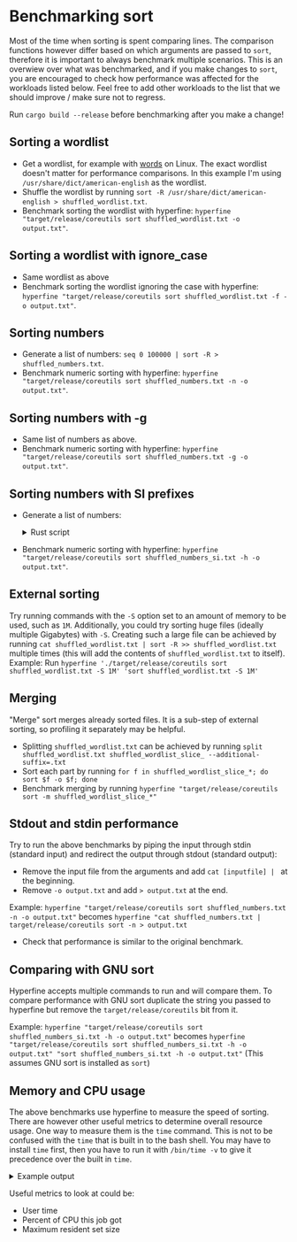 # Benchmarking sort

Most of the time when sorting is spent comparing lines. The comparison functions however differ based
on which arguments are passed to `sort`, therefore it is important to always benchmark multiple scenarios.
This is an overwiew over what was benchmarked, and if you make changes to `sort`, you are encouraged to check
how performance was affected for the workloads listed below. Feel free to add other workloads to the
list that we should improve / make sure not to regress.

Run `cargo build --release` before benchmarking after you make a change!

## Sorting a wordlist

-   Get a wordlist, for example with [words](<https://en.wikipedia.org/wiki/Words_(Unix)>) on Linux. The exact wordlist
    doesn't matter for performance comparisons. In this example I'm using `/usr/share/dict/american-english` as the wordlist.
-   Shuffle the wordlist by running `sort -R /usr/share/dict/american-english > shuffled_wordlist.txt`.
-   Benchmark sorting the wordlist with hyperfine: `hyperfine "target/release/coreutils sort shuffled_wordlist.txt -o output.txt"`.

## Sorting a wordlist with ignore_case

-   Same wordlist as above
-   Benchmark sorting the wordlist ignoring the case with hyperfine: `hyperfine "target/release/coreutils sort shuffled_wordlist.txt -f -o output.txt"`.

## Sorting numbers

-   Generate a list of numbers: `seq 0 100000 | sort -R > shuffled_numbers.txt`.
-   Benchmark numeric sorting with hyperfine: `hyperfine "target/release/coreutils sort shuffled_numbers.txt -n -o output.txt"`.

## Sorting numbers with -g

-   Same list of numbers as above.
-   Benchmark numeric sorting with hyperfine: `hyperfine "target/release/coreutils sort shuffled_numbers.txt -g -o output.txt"`.

## Sorting numbers with SI prefixes

-   Generate a list of numbers:
    <details>
      <summary>Rust script</summary>

    ## Cargo.toml

    ```toml
    [dependencies]
    rand = "0.8.3"
    ```

    ## main.rs

    ```rust
    use rand::prelude::*;
    fn main() {
      let suffixes = ['k', 'K', 'M', 'G', 'T', 'P', 'E', 'Z', 'Y'];
      let mut rng = thread_rng();
      for _ in 0..100000 {
          println!(
              "{}{}",
              rng.gen_range(0..1000000),
              suffixes.choose(&mut rng).unwrap()
          )
      }
    }

    ```

    ## running

    `cargo run > shuffled_numbers_si.txt`

    </details>

-   Benchmark numeric sorting with hyperfine: `hyperfine "target/release/coreutils sort shuffled_numbers_si.txt -h -o output.txt"`.

## External sorting

Try running commands with the `-S` option set to an amount of memory to be used, such as `1M`. Additionally, you could try sorting
huge files (ideally multiple Gigabytes) with `-S`. Creating such a large file can be achieved by running `cat shuffled_wordlist.txt | sort -R >> shuffled_wordlist.txt`
multiple times (this will add the contents of `shuffled_wordlist.txt` to itself).
Example: Run `hyperfine './target/release/coreutils sort shuffled_wordlist.txt -S 1M' 'sort shuffled_wordlist.txt -S 1M'`

## Merging
"Merge" sort merges already sorted files. It is a sub-step of external sorting, so profiling it separately may be helpful.
- Splitting `shuffled_wordlist.txt` can be achieved by running `split shuffled_wordlist.txt shuffled_wordlist_slice_ --additional-suffix=.txt`
- Sort each part by running `for f in shuffled_wordlist_slice_*; do sort $f -o $f; done`
- Benchmark merging by running `hyperfine "target/release/coreutils sort -m shuffled_wordlist_slice_*"`

## Stdout and stdin performance

Try to run the above benchmarks by piping the input through stdin (standard input) and redirect the
output through stdout (standard output):

-   Remove the input file from the arguments and add `cat [inputfile] | ` at the beginning.
-   Remove `-o output.txt` and add `> output.txt` at the end.

Example: `hyperfine "target/release/coreutils sort shuffled_numbers.txt -n -o output.txt"` becomes
`hyperfine "cat shuffled_numbers.txt | target/release/coreutils sort -n > output.txt`

-   Check that performance is similar to the original benchmark.

## Comparing with GNU sort

Hyperfine accepts multiple commands to run and will compare them. To compare performance with GNU sort
duplicate the string you passed to hyperfine but remove the `target/release/coreutils` bit from it.

Example: `hyperfine "target/release/coreutils sort shuffled_numbers_si.txt -h -o output.txt"` becomes
`hyperfine "target/release/coreutils sort shuffled_numbers_si.txt -h -o output.txt" "sort shuffled_numbers_si.txt -h -o output.txt"`
(This assumes GNU sort is installed as `sort`)

## Memory and CPU usage

The above benchmarks use hyperfine to measure the speed of sorting. There are however other useful metrics to determine overall
resource usage. One way to measure them is the `time` command. This is not to be confused with the `time` that is built in to the bash shell.
You may have to install `time` first, then you have to run it with `/bin/time -v` to give it precedence over the built in `time`.

<details>
      <summary>Example output</summary>

      Command being timed: "target/release/coreutils sort shuffled_numbers.txt"
      User time (seconds): 0.10
      System time (seconds): 0.00
      Percent of CPU this job got: 365%
      Elapsed (wall clock) time (h:mm:ss or m:ss): 0:00.02
      Average shared text size (kbytes): 0
      Average unshared data size (kbytes): 0
      Average stack size (kbytes): 0
      Average total size (kbytes): 0
      Maximum resident set size (kbytes): 25360
      Average resident set size (kbytes): 0
      Major (requiring I/O) page faults: 0
      Minor (reclaiming a frame) page faults: 5802
      Voluntary context switches: 462
      Involuntary context switches: 73
      Swaps: 0
      File system inputs: 1184
      File system outputs: 0
      Socket messages sent: 0
      Socket messages received: 0
      Signals delivered: 0
      Page size (bytes): 4096
      Exit status: 0

</details>

Useful metrics to look at could be:

-   User time
-   Percent of CPU this job got
-   Maximum resident set size
